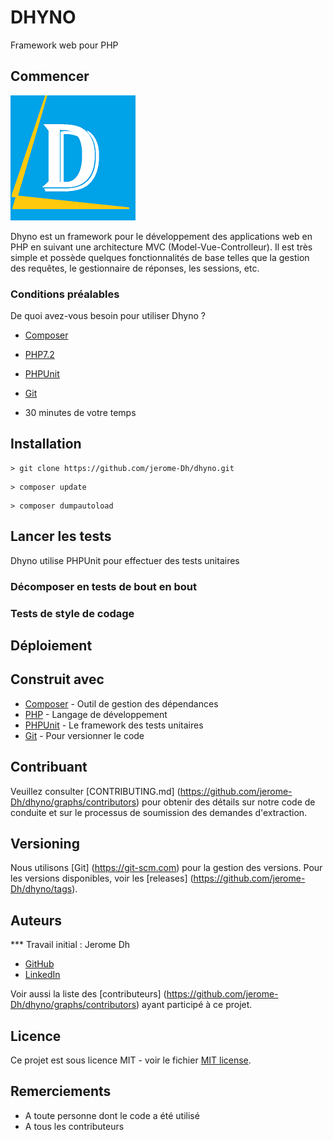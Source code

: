 # DHYNO

Framework web pour PHP

## Commencer

![accueil](https://github.com/jerome-Dh/dhyno/blob/master/public/images/small-logo.png)

Dhyno est un framework pour le développement des applications web en PHP en suivant une architecture MVC (Model-Vue-Controlleur).
Il est très simple et possède quelques fonctionnalités de base telles que la gestion des requêtes, le gestionnaire de réponses, les sessions, etc.


### Conditions préalables

De quoi avez-vous besoin pour utiliser Dhyno ?

- [Composer](https://getcomposer.org/download/)

- [PHP7.2](https://www.php.net/docs.php)

- [PHPUnit](https://phpunit.de/)

- [Git](https://git-scm.com/downloads)

- 30 minutes de votre temps


## Installation

```
> git clone https://github.com/jerome-Dh/dhyno.git
```

```
> composer update
```

```
> composer dumpautoload
```


## Lancer les tests

Dhyno utilise PHPUnit pour effectuer des tests unitaires 

### Décomposer en tests de bout en bout

### Tests de style de codage


## Déploiement



## Construit avec

* [Composer](https://getcomposer.org/download/) - Outil de gestion des dépendances
* [PHP](https://www.php.net/docs.php) - Langage de développement
* [PHPUnit](https://phpunit.de/) - Le framework des tests unitaires
* [Git](https://git-scm.com/downloads) - Pour versionner le code


## Contribuant

Veuillez consulter [CONTRIBUTING.md] (https://github.com/jerome-Dh/dhyno/graphs/contributors) pour obtenir des détails sur notre code de conduite et sur le processus de soumission des demandes d'extraction.

## Versioning

Nous utilisons [Git] (https://git-scm.com) pour la gestion des versions. Pour les versions disponibles, voir les [releases] (https://github.com/jerome-Dh/dhyno/tags).

## Auteurs

*** Travail initial : Jerome Dh
- [GitHub](https://github.com/jerome-Dh)
- [LinkedIn](https://www.linkedin.com/in/jerome-dh)

Voir aussi la liste des [contributeurs] (https://github.com/jerome-Dh/dhyno/graphs/contributors) ayant participé à ce projet.

## Licence

Ce projet est sous licence MIT - voir le fichier [MIT license](https://opensource.org/licenses/MIT).

## Remerciements

* A toute personne dont le code a été utilisé
* A tous les contributeurs

